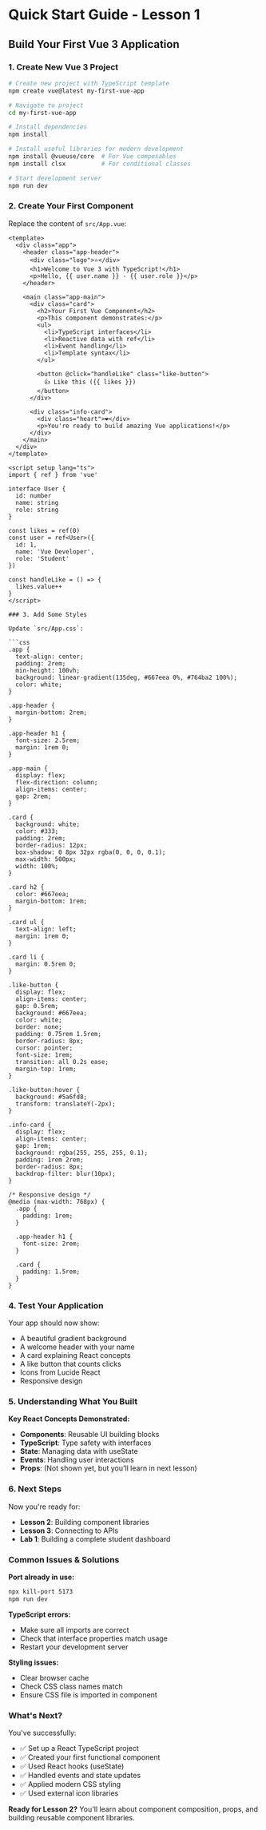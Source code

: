 # Quick Start Guide - Lesson 1

## Build Your First Vue 3 Application

### 1. Create New Vue 3 Project

```bash
# Create new project with TypeScript template
npm create vue@latest my-first-vue-app

# Navigate to project
cd my-first-vue-app

# Install dependencies
npm install

# Install useful libraries for modern development
npm install @vueuse/core  # For Vue composables
npm install clsx          # For conditional classes

# Start development server
npm run dev
```

### 2. Create Your First Component

Replace the content of `src/App.vue`:

```vue
<template>
  <div class="app">
    <header class="app-header">
      <div class="logo">⭐</div>
      <h1>Welcome to Vue 3 with TypeScript!</h1>
      <p>Hello, {{ user.name }} - {{ user.role }}</p>
    </header>

    <main class="app-main">
      <div class="card">
        <h2>Your First Vue Component</h2>
        <p>This component demonstrates:</p>
        <ul>
          <li>TypeScript interfaces</li>
          <li>Reactive data with ref</li>
          <li>Event handling</li>
          <li>Template syntax</li>
        </ul>

        <button @click="handleLike" class="like-button">
          👍 Like this ({{ likes }})
        </button>
      </div>

      <div class="info-card">
        <div class="heart">❤️</div>
        <p>You're ready to build amazing Vue applications!</p>
      </div>
    </main>
  </div>
</template>

<script setup lang="ts">
import { ref } from 'vue'

interface User {
  id: number
  name: string
  role: string
}

const likes = ref(0)
const user = ref<User>({
  id: 1,
  name: 'Vue Developer',
  role: 'Student'
})

const handleLike = () => {
  likes.value++
}
</script>

### 3. Add Some Styles

Update `src/App.css`:

```css
.app {
  text-align: center;
  padding: 2rem;
  min-height: 100vh;
  background: linear-gradient(135deg, #667eea 0%, #764ba2 100%);
  color: white;
}

.app-header {
  margin-bottom: 2rem;
}

.app-header h1 {
  font-size: 2.5rem;
  margin: 1rem 0;
}

.app-main {
  display: flex;
  flex-direction: column;
  align-items: center;
  gap: 2rem;
}

.card {
  background: white;
  color: #333;
  padding: 2rem;
  border-radius: 12px;
  box-shadow: 0 8px 32px rgba(0, 0, 0, 0.1);
  max-width: 500px;
  width: 100%;
}

.card h2 {
  color: #667eea;
  margin-bottom: 1rem;
}

.card ul {
  text-align: left;
  margin: 1rem 0;
}

.card li {
  margin: 0.5rem 0;
}

.like-button {
  display: flex;
  align-items: center;
  gap: 0.5rem;
  background: #667eea;
  color: white;
  border: none;
  padding: 0.75rem 1.5rem;
  border-radius: 8px;
  cursor: pointer;
  font-size: 1rem;
  transition: all 0.2s ease;
  margin-top: 1rem;
}

.like-button:hover {
  background: #5a6fd8;
  transform: translateY(-2px);
}

.info-card {
  display: flex;
  align-items: center;
  gap: 1rem;
  background: rgba(255, 255, 255, 0.1);
  padding: 1rem 2rem;
  border-radius: 8px;
  backdrop-filter: blur(10px);
}

/* Responsive design */
@media (max-width: 768px) {
  .app {
    padding: 1rem;
  }

  .app-header h1 {
    font-size: 2rem;
  }

  .card {
    padding: 1.5rem;
  }
}
```

### 4. Test Your Application

Your app should now show:
- A beautiful gradient background
- A welcome header with your name
- A card explaining React concepts
- A like button that counts clicks
- Icons from Lucide React
- Responsive design

### 5. Understanding What You Built

**Key React Concepts Demonstrated:**
- **Components**: Reusable UI building blocks
- **TypeScript**: Type safety with interfaces
- **State**: Managing data with useState
- **Events**: Handling user interactions
- **Props**: (Not shown yet, but you'll learn in next lesson)

### 6. Next Steps

Now you're ready for:
- **Lesson 2**: Building component libraries
- **Lesson 3**: Connecting to APIs
- **Lab 1**: Building a complete student dashboard

### Common Issues & Solutions

**Port already in use:**
```bash
npx kill-port 5173
npm run dev
```

**TypeScript errors:**
- Make sure all imports are correct
- Check that interface properties match usage
- Restart your development server

**Styling issues:**
- Clear browser cache
- Check CSS class names match
- Ensure CSS file is imported in component

### What's Next?

You've successfully:
- ✅ Set up a React TypeScript project
- ✅ Created your first functional component
- ✅ Used React hooks (useState)
- ✅ Handled events and state updates
- ✅ Applied modern CSS styling
- ✅ Used external icon libraries

**Ready for Lesson 2?** You'll learn about component composition, props, and building reusable component libraries.
